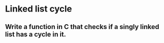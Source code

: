 # Linked list cycle

## Write a function in C that checks if a singly linked list has a cycle in it.

